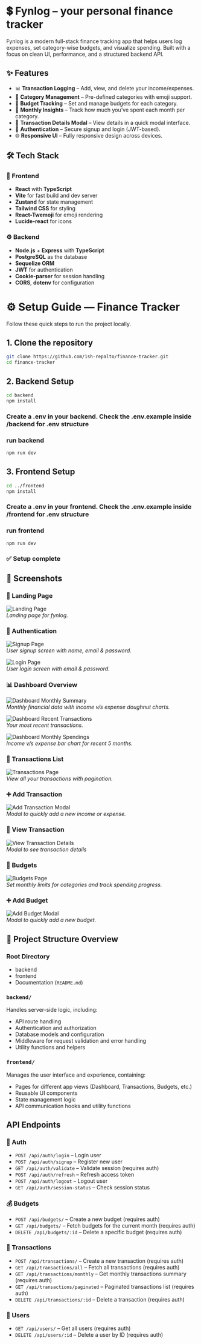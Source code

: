# 💲 Fynlog – your personal finance tracker

Fynlog is a modern full-stack finance tracking app that helps users log expenses, set category-wise budgets, and visualize spending. Built with a focus on clean UI, performance, and a structured backend API.

## ✨ Features

- 📊 **Transaction Logging** – Add, view, and delete your income/expenses.
- 📁 **Category Management** – Pre-defined categories with emoji support.
- 🎯 **Budget Tracking** – Set and manage budgets for each category.
- 📅 **Monthly Insights** – Track how much you’ve spent each month per category.
- 🧾 **Transaction Details Modal** – View details in a quick modal interface.
- 🔐 **Authentication** – Secure signup and login (JWT-based).
- 🌐 **Responsive UI** – Fully responsive design across devices.
  

## 🛠️ Tech Stack

### 🧩 Frontend
- **React** with **TypeScript**
- **Vite** for fast build and dev server
- **Zustand** for state management
- **Tailwind CSS** for styling
- **React-Twemoji** for emoji rendering
- **Lucide-react** for icons

### ⚙️ Backend
- **Node.js** + **Express** with **TypeScript**
- **PostgreSQL** as the database
- **Sequelize ORM**
- **JWT** for authentication
- **Cookie-parser** for session handling
- **CORS**, **dotenv** for configuration

# ⚙️ Setup Guide — Finance Tracker

Follow these quick steps to run the project locally.

## 1. Clone the repository

```bash
git clone https://github.com/1sh-repalto/finance-tracker.git
cd finance-tracker
```

## 2. Backend Setup

```bash
cd backend
npm install
```

### Create a .env in your backend. Check the .env.example inside /backend for .env structure

### run backend

```bash
npm run dev
```

## 3. Frontend Setup

```bash
cd ../frontend
npm install
```

### Create a .env in your frontend. Check the .env.example inside /frontend for .env structure

### run frontend

```bash
npm run dev
```
### ✅ Setup complete

## 📸 Screenshots

### 🚀 Landing Page

![Landing Page](./screenshots/landing.png)  
*Landing page for fynlog.*

### 🔐 Authentication

![Signup Page](./screenshots/signup.png)  
*User signup screen with name, email & password.*

![Login Page](./screenshots/login.png)  
*User login screen with email & password.*

### 📊 Dashboard Overview

![Dashboard Monthly Summary](./screenshots/dashboardOverview.png)  
*Monthly financial data with income v/s expense doughnut charts.*

![Dashboard Recent Transactions](./screenshots/dashboardRecentTransactions.png)  
*Your most recent transactions.*

![Dashboard Monthly Spendings](./screenshots/monthlySpendings.png)  
*Income v/s expense bar chart for recent 5 months.*

### 📄 Transactions List

![Transactions Page](./screenshots/transactionPage.png)  
*View all your transactions with pagination.*

### ➕ Add Transaction

![Add Transaction Modal](./screenshots/addTransaction.png)  
*Modal to quickly add a new income or expense.*

### 🧾 View Transaction

![View Transaction Details](./screenshots/transactionDetails.png)  
*Modal to see transaction details*

### 📁 Budgets

![Budgets Page](./screenshots/budgetPage.png)  
*Set monthly limits for categories and track spending progress.*

### ➕ Add Budget

![Add Budget Modal](./screenshots/addBudget.png)  
*Modal to quickly add a new budget.*


## 📁 Project Structure Overview

### Root Directory
- backend
- frontend
- Documentation (`README.md`)

### `backend/`
Handles server-side logic, including:
- API route handling
- Authentication and authorization
- Database models and configuration
- Middleware for request validation and error handling
- Utility functions and helpers

### `frontend/`
Manages the user interface and experience, containing:
- Pages for different app views (Dashboard, Transactions, Budgets, etc.)
- Reusable UI components
- State management logic
- API communication hooks and utility functions


## API Endpoints

### 🔐 Auth
- `POST /api/auth/login` – Login user
- `POST /api/auth/signup` – Register new user
- `GET /api/auth/validate` – Validate session (requires auth)
- `POST /api/auth/refresh` – Refresh access token
- `POST /api/auth/logout` – Logout user
- `GET /api/auth/session-status` – Check session status

### 💰 Budgets
- `POST /api/budgets/` – Create a new budget (requires auth)
- `GET /api/budgets/` – Fetch budgets for the current month (requires auth)
- `DELETE /api/budgets/:id` – Delete a specific budget (requires auth)

### 💸 Transactions
- `POST /api/transactions/` – Create a new transaction (requires auth)
- `GET /api/transactions/all` – Fetch all transactions (requires auth)
- `GET /api/transactions/monthly` – Get monthly transactions summary (requires auth)
- `GET /api/transactions/paginated` – Paginated transactions list (requires auth)
- `DELETE /api/transactions/:id` – Delete a transaction (requires auth)

### 👤 Users
- `GET /api/users/` – Get all users (requires auth)
- `DELETE /api/users/:id` – Delete a user by ID (requires auth)

